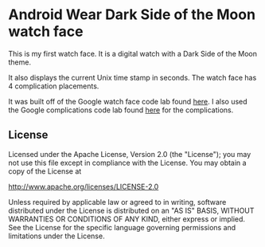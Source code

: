Android Wear Dark Side of the Moon watch face
=============================================

This is my first watch face. It is a digital watch with a Dark Side of the Moon theme.

It also displays the current Unix time stamp in seconds. The watch face has 4 complication placements.

It was built off of the Google watch face code lab found [here](https://codelabs.developers.google.com/codelabs/watchface/index.html#0).
I also used the Google complications code lab found [here](https://codelabs.developers.google.com/codelabs/complications/index.html?index=..%2F..%2Findex#0) for the complications.

License
-------

Licensed under the Apache License, Version 2.0 (the "License");
you may not use this file except in compliance with the License.
You may obtain a copy of the License at

   http://www.apache.org/licenses/LICENSE-2.0

Unless required by applicable law or agreed to in writing, software
distributed under the License is distributed on an "AS IS" BASIS,
WITHOUT WARRANTIES OR CONDITIONS OF ANY KIND, either express or implied.
See the License for the specific language governing permissions and
limitations under the License.
